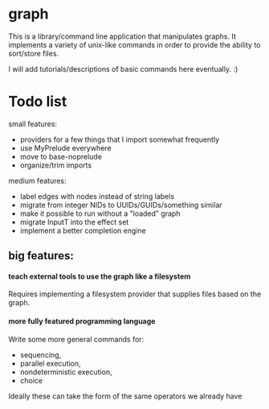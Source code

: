 # graph
This is a library/command line application that manipulates graphs.
It implements a variety of unix-like commands in order to provide the
ability to sort/store files.

I will add tutorials/descriptions of basic commands here eventually. :)

# Todo list
small features:
- providers for a few things that I import somewhat frequently
- use MyPrelude everywhere
- move to base-noprelude
- organize/trim imports

medium features:
- label edges with nodes instead of string labels
- migrate from integer NIDs to UUIDs/GUIDs/something similar
- make it possible to run without a "loaded" graph
- migrate InputT into the effect set
- implement a better completion engine

## big features:

#### teach external tools to use the graph like a filesystem
Requires implementing a filesystem provider that supplies files based on the
graph.

#### more fully featured programming language

Write some more general commands for:
- sequencing,
- parallel execution,
- nondeterministic execution,
- choice

Ideally these can take the form of the same operators we already have
